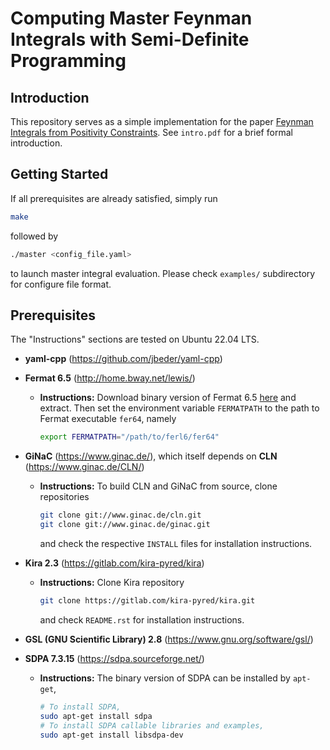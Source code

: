 # Computing Master Feynman Integrals with Semi-Definite Programming

## Introduction

This repository serves as a simple implementation for the paper [Feynman Integrals from Positivity Constraints](https://arxiv.org/pdf/2303.15624). See `intro.pdf` for a brief formal introduction.

## Getting Started

If all prerequisites are already satisfied, simply run
```sh
make
```
followed by
```sh
./master <config_file.yaml>
```
to launch master integral evaluation. Please check `examples/` subdirectory for configure file format.

## Prerequisites

The "Instructions" sections are tested on Ubuntu 22.04 LTS.

- **yaml-cpp** (https://github.com/jbeder/yaml-cpp)

- **Fermat 6.5** (http://home.bway.net/lewis/)
    - **Instructions:** Download binary version of Fermat 6.5 [here](http://home.bway.net/lewis/zip.html) and extract. Then set the environment variable `FERMATPATH` to the path to Fermat executable `fer64`, namely
        ```sh
        export FERMATPATH="/path/to/ferl6/fer64"
        ```

- **GiNaC** (https://www.ginac.de/), which itself depends on **CLN** (https://www.ginac.de/CLN/)
    - **Instructions:** To build CLN and GiNaC from source, clone repositories
        ```sh
        git clone git://www.ginac.de/cln.git
        git clone git://www.ginac.de/ginac.git
        ```
        and check the respective `INSTALL` files for installation instructions.


- **Kira 2.3** (https://gitlab.com/kira-pyred/kira)
    - **Instructions:** Clone Kira repository
        ```sh
        git clone https://gitlab.com/kira-pyred/kira.git
        ```
        and check `README.rst` for installation instructions.

- **GSL (GNU Scientific Library) 2.8** (https://www.gnu.org/software/gsl/)

- **SDPA 7.3.15** (https://sdpa.sourceforge.net/)
    - **Instructions:** The binary version of SDPA can be installed by `apt-get`,
        ```sh
        # To install SDPA,
        sudo apt-get install sdpa
        # To install SDPA callable libraries and examples,
        sudo apt-get install libsdpa-dev
        ```